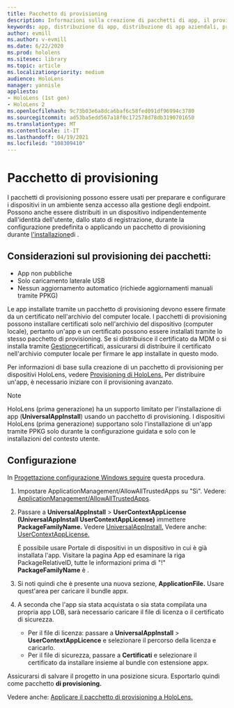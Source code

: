 ```yaml
---
title: Pacchetto di provisioning
description: Informazioni sulla creazione di pacchetti di app, il provisioning, la distribuzione e la distribuzione di app aziendali per i dispositivi HoloLens.
keywords: app, distribuzione di app, distribuzione di app aziendali, provisioning
author: evmill
ms.author: v-evmill
ms.date: 6/22/2020
ms.prod: hololens
ms.sitesec: library
ms.topic: article
ms.localizationpriority: medium
audience: HoloLens
manager: yannisle
appliesto:
- HoloLens (1st gen)
- HoloLens 2
ms.openlocfilehash: 9c73b03e6a8dca6baf6c58fed091df96994c3780
ms.sourcegitcommit: ad53ba5edd567a18f0c172578d78db3190701650
ms.translationtype: MT
ms.contentlocale: it-IT
ms.lasthandoff: 04/19/2021
ms.locfileid: "108309410"
---
```

# <a name="provisioning-package"></a>Pacchetto di provisioning

I pacchetti di provisioning possono essere usati per preparare e configurare i dispositivi in un ambiente senza accesso alla gestione degli endpoint. Possono anche essere distribuiti in un dispositivo indipendentemente dall'identità dell'utente, dallo stato di registrazione, durante la configurazione predefinita o applicando un pacchetto di provisioning durante [l'installazione](https://docs.microsoft.com/hololens/hololens-provisioning##apply-a-provisioning-package-to-hololens-during-setup)di .

## <a name="provisioning-packages-considerations"></a>Considerazioni sul provisioning dei pacchetti:

* App non pubbliche
* Solo caricamento laterale USB
* Nessun aggiornamento automatico (richiede aggiornamenti manuali tramite PPKG)

Le app installate tramite un pacchetto di provisioning devono essere firmate da un certificato nell'archivio del computer locale. I pacchetti di provisioning possono installare certificati solo nell'archivio del dispositivo (computer locale), pertanto un'app e un certificato possono essere installati tramite lo stesso pacchetto di provisioning. Se si distribuisce il certificato da MDM o si installa tramite [Gestione](certificate-manager.md)certificati, assicurarsi di distribuire il certificato nell'archivio computer locale per firmare le app installate in questo modo.

Per informazioni di base sulla creazione di un pacchetto di provisioning per dispositivi HoloLens, vedere [Provisioning di HoloLens.](https://docs.microsoft.com/hololens/hololens-provisioning) Per distribuire un'app, è necessario iniziare con il provisioning avanzato.

> [!NOTE]
> HoloLens (prima generazione) ha un supporto limitato per l'installazione di app (**UniversalAppInstall**) usando un pacchetto di provisioning. I dispositivi HoloLens (prima generazione) supportano solo l'installazione di un'app tramite PPKG solo durante la configurazione guidata e solo con le installazioni del contesto utente.

## <a name="setup"></a>Configurazione

In [Progettazione configurazione Windows seguire](https://www.microsoft.com/store/productId/9NBLGGH4TX22) questa procedura.

1. Impostare ApplicationManagement/AllowAllTrustedApps su "Sì". Vedere: [ApplicationManagement/AllowAllTrustedApps](https://docs.microsoft.com/windows/client-management/mdm/policy-csp-applicationmanagement#applicationmanagement-allowalltrustedapps).

2. Passare a **UniversalAppInstall**  >  **UserContextAppLicense (UniversalAppInstall UserContextAppLicense)** immettere **PackageFamilyName.** Vedere [UniversalAppInstall.](https://docs.microsoft.com/windows/configuration/wcd/wcd-universalappinstall) Vedere anche: [UserContextAppLicense.](https://docs.microsoft.com/windows/configuration/wcd/wcd-universalappinstall#usercontextapplicense)

   È possibile usare Portale di dispositivi in un dispositivo in cui è già installata l'app. Visitare la pagina App ed esaminare la riga PackageRelativeID, tutte le informazioni prima di "!" **PackageFamilyName** è .

3. Si noti quindi che è presente una nuova sezione, **ApplicationFile.** Usare quest'area per caricare il bundle appx.

4. A seconda che l'app sia stata acquistata o sia stata compilata una propria app LOB, sarà necessario caricare il file di licenza o il certificato di sicurezza.

    - Per il file di licenza: passare a **UniversalAppInstall**  >  **UserContextAppLicence** e selezionare il percorso della licenza e caricarlo.
    - Per il file di sicurezza, passare a **Certificati** e selezionare il certificato da installare insieme al bundle con estensione appx.

Assicurarsi di salvare il progetto in una posizione sicura. Esportarlo quindi come pacchetto **di provisioning.**   

Vedere anche: [Applicare il pacchetto di provisioning a HoloLens.](https://docs.microsoft.com/hololens/hololens-provisioning#apply-a-provisioning-package-to-hololens-during-setup)
